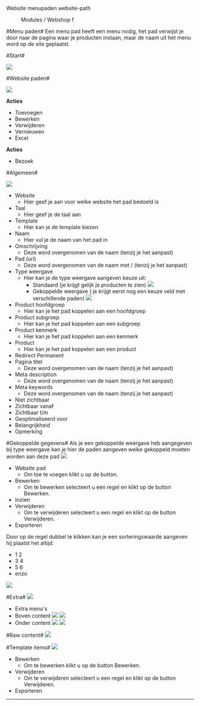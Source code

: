 <properties>
	<page>
		<title>Website menupaden</title>
		<description>Website menupaden</description>
		<context>website-path</context>
	</page>
	<menu>
		<position>Modules / Webshop</position>
		<title>Menu paden</title>
		<sort>f</sort>
	</menu>
</properties>

#Menu paden#
Een menu pad heeft een menu nodig,
het pad verwijst je door naar de pagina waar je producten instaan, maar de naam uit het menu word op de site geplaatst.

#Start#

![](images/paden-start.JPg)

#Website paden#

![](images/paden-buttonbalk.JPg)

**Acties**

- Toevoegen
- Bewerken
- Verwijderen
- Vernieuwen
- Excel

**Acties**

- Bezoek

#Algemeen#

![](images/paden-algemeen.JPg)

- Website
	- Hier geef je aan voor welke website het pad bedoeld is
- Taal
	- Hier geef je de taal aan
- Template
	- Hier kan je de template kiezen
- Naam
	- Hier vul je de naam van het pad in
- Omschrijving
	- Deze word overgenomen van de naam (tenzij je het aanpast)
- Pad (url)
	- Deze word overgenomen van de naam met / (tenzij je het aanpast)
- Type weergave
	- Hier kan je de type weergave aangeven keuze uit:
		- Standaard (je krijgt gelijk je producten te zien)
		![](images/paden-standaard-website.jpg)
		- Gekoppelde weergave ( je krijgt eerst nog een keuze veld met verschillende paden)
		![](images/paden-gekoppelde-website.JPg)
- Product hoofdgroep
	- Hier kan je het pad koppelen aan een hoofdgroep
- Product subgroep
	- Hier kan je het pad koppelen aan een subgroep
- Product kenmerk
	- Hier kan je het pad koppelen aan een kenmerk
- Product
	- Hier kan je het pad koppelen aan een product
- Redirect Permanent
- Pagina titel
	- Deze word overgenomen van de naam (tenzij je het aanpast)
- Meta description
	- Deze word overgenomen van de naam (tenzij je het aanpast)
- Meta keywords
	- Deze word overgenomen van de naam (tenzij je het aanpast)
- Niet zichtbaar
- Zichtbaar vanaf
- Zichtbaar t/m
- Geoptimaliseerd voor
- Belangrijkheid
- Opmerking

#Gekoppelde gegevens#
Als je een gekoppelde weergave heb aangegeven bij type weergave kan je hier de paden aangeven welke gekoppeld moeten worden aan deze pad
![](images/paden-gekoppeldegegevens.JPg)

- Website pad
	- Om toe te voegen klikt u op de button.
- Bewerken
	- Om te bewerken selecteert u een regel en klikt op de button Bewerken.
- Inzien
- Verwijderen
	- Om te verwijderen selecteert u een regel en klikt op de button Verwijderen.
- Exporteren

Door op de regel dubbel te klikken kan je een sorteringswaarde aangeven
hij plaatst het altijd:

- 1	2
- 3	4
- 5 6
- enzo

![](images/paden-gekoppeldegegevens-sortering.JPG)

#Extra#
![](images/paden-extra.JPG)

- Extra menu's
- Boven content
	![](images/paden-extra-bovencontent.JPG)
	![](images/paden-extra-bovencontent-website.JPG)
- Onder content
	![](images/paden-extra-ondercontent.JPG)
	![](images/paden-extra-ondercontent-website.JPG)

#Raw content#
![](images/paden-rawcontent.JPG)

#Template items#
![](images/paden-template.JPG)

- Bewerken
	- Om te bewerken klikt u op de button Bewerken.
- Verwijderen
	- Om te verwijderen selecteert u een regel en klikt op de button Verwijderen.
- Exporteren

----------
